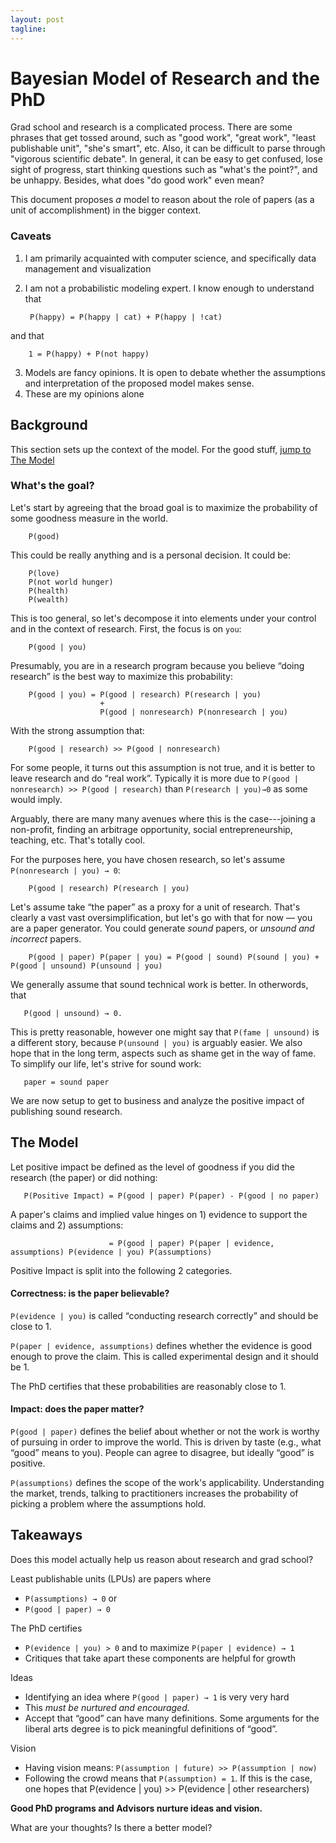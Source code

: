 ```yaml
---
layout: post
tagline:
---
```


# Bayesian Model of Research and the PhD

Grad school and research is a complicated process.  There are some phrases that get tossed around, such as "good work", "great work", "least publishable unit", "she's smart", etc.  Also, it can be difficult to parse through "vigorous scientific debate".  In general, it can be easy to get confused, lose sight of progress, start thinking questions such as "what's the point?", and be unhappy.    Besides, what does "do good work" even mean?

This document proposes _a_ model to reason about the role of papers (as a unit of accomplishment) in the bigger context.

### Caveats

1. I am primarily acquainted with computer science, and specifically data management and visualization
2. I am not a probabilistic modeling expert.  I know enough to understand that

        P(happy) = P(happy | cat) + P(happy | !cat)

and that

        1 = P(happy) + P(not happy)


3. Models are fancy opinions.  It is open to debate whether the assumptions and interpretation of the proposed model makes sense.
4. These are my opinions alone


## Background 

This section sets up the context of the model.  For the good stuff, [jump to The Model](#themodel)

### What's the goal?

Let's start by agreeing that the broad goal is to maximize the probability of some goodness measure in the world.  

        P(good)

This could be really anything and is a personal decision.  It could be:


        P(love)   
        P(not world hunger)   
        P(health)   
        P(wealth)

This is too general, so let's decompose it into elements under your control and in the context of research.  First, the focus is on `you`:

        P(good | you)

Presumably, you are in a research program because you believe “doing research” is the best way to maximize this probability:

        P(good | you) = P(good | research) P(research | you) 
                        + 
                        P(good | nonresearch) P(nonresearch | you)

With the strong assumption that:

        P(good | research) >> P(good | nonresearch)

For some people, it turns out this assumption is not true, and it is better to leave research and do “real work”.
Typically it is more due to `P(good | nonresearch) >> P(good | research)` than `P(research | you)→0` as some would imply.

Arguably, there are many many avenues where this is the case---joining a non-profit, finding an arbitrage opportunity, social entrepreneurship, teaching, etc.  That's totally cool.

For the purposes here, you have chosen research, so let's assume `P(nonresearch | you) → 0`:

        P(good | research) P(research | you)

Let's assume take “the paper” as a proxy for a unit of research.  That's clearly a vast vast oversimplification, but let's go with that for now — you are a paper generator.  You could generate *sound* papers, or *unsound and incorrect* papers.

        P(good | paper) P(paper | you) = P(good | sound) P(sound | you) + P(good | unsound) P(unsound | you)

We generally assume that sound technical work is better.  In otherwords, that 

       P(good | unsound) → 0.  

This is pretty reasonable, however one might say that `P(fame | unsound)` is a different story, because `P(unsound | you)` is arguably easier.  We also hope that in the long term, aspects such as shame get in the way of fame.  To simplify our life, let's strive for sound work:

       paper = sound paper

We are now setup to get to business and analyze the positive impact of publishing sound research.  


## <a name="themodel"></a> The Model

Let positive impact be defined as the level of goodness if you did the research (the paper) or did nothing:

       P(Positive Impact) = P(good | paper) P(paper) - P(good | no paper)

A paper's claims and implied value hinges on 1) evidence to support the claims and 2) assumptions:

                          = P(good | paper) P(paper | evidence, assumptions) P(evidence | you) P(assumptions)

Positive Impact is split into the following 2 categories.

#### Correctness: is the paper believable?

`P(evidence | you)` is called “conducting research correctly” and should be close to 1.  

`P(paper | evidence, assumptions)` defines whether the evidence is good enough to prove the claim.  This is called experimental design and it should be 1.

The PhD certifies that these probabilities are reasonably close to 1.  

#### Impact: does the paper matter?

`P(good | paper)` defines the belief about whether or not the work is worthy of pursuing in order to improve the world.  This is driven by taste (e.g., what “good” means to you).  People can agree to disagree, but ideally “good” is positive.

`P(assumptions)` defines the scope of the work's applicability.  Understanding the market, trends, talking to practitioners increases the probability of picking a problem where the assumptions hold.

## Takeaways

Does this model actually help us reason about research and grad school?  

Least publishable units (LPUs) are papers where 

* `P(assumptions) → 0` or 
* `P(good | paper) → 0`

The PhD certifies

* `P(evidence | you) > 0` and to maximize `P(paper | evidence) → 1`
* Critiques that take apart these components are helpful for growth

Ideas

* Identifying an idea where `P(good | paper) → 1` is very very hard
* This *must be nurtured and encouraged.*  
* Accept that “good” can have many definitions.  Some arguments for the liberal arts degree is to pick meaningful definitions of “good”. 

Vision 

* Having vision means: `P(assumption | future) >> P(assumption | now)`
* Following the crowd means that `P(assumption) = 1`.  If this is the case, one hopes that P(evidence | you) >> P(evidence | other researchers)

**Good PhD programs and Advisors nurture ideas and vision.**


What are your thoughts?  Is there a better model?



